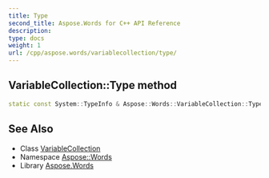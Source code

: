 ```yaml
---
title: Type
second_title: Aspose.Words for C++ API Reference
description: 
type: docs
weight: 1
url: /cpp/aspose.words/variablecollection/type/
---
```

## VariableCollection::Type method




```cpp
static const System::TypeInfo & Aspose::Words::VariableCollection::Type()
```

## See Also

* Class [VariableCollection](../)
* Namespace [Aspose::Words](../../)
* Library [Aspose.Words](../../../)

